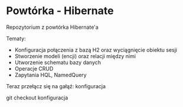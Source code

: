 # Powtórka - Hibernate

Repozytorium z powtórka Hibernate'a

Tematy:
* Konfiguracja połączenia z bazą H2 oraz wyciągnięcie obiektu sesji
* Stworzenie modeli (encji) oraz relacji między nimi
* Utworzenie schematu bazy danych
* Operacje CRUD
* Zapytania HQL, NamedQuery

Teraz przełącz się na gałąź: konfiguracja

git checkout konfiguracja